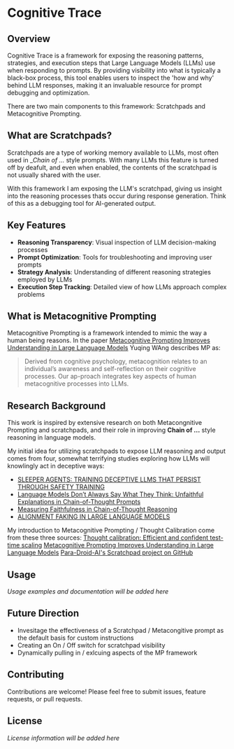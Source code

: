 # Cognitive Trace

## Overview

Cognitive Trace is a framework for exposing the reasoning patterns, strategies, and execution steps that Large Language Models (LLMs) use when responding to prompts. By providing visibility into what is typically a black-box process, this tool enables users to inspect the 'how and why' behind LLM responses, making it an invaluable resource for prompt debugging and optimization.

There are two main components to this framework:  Scratchpads and Metacognitive Prompting.

## What are Scratchpads?

Scratchpads are a type of working memory available to LLMs, most often used in __Chain of ..._ style prompts. With many LLMs this feature is turned off by deafult, and even when enabled, the contents of the scratchpad is not usually shared with the user.

With this framework I am exposing the LLM's scratchpad,  giving us insight into the reasoning processes thats occur during response generation. Think of this as a debugging tool for AI-generated output.

## Key Features

- **Reasoning Transparency**: Visual inspection of LLM decision-making processes
- **Prompt Optimization**: Tools for troubleshooting and improving user prompts
- **Strategy Analysis**: Understanding of different reasoning strategies employed by LLMs
- **Execution Step Tracking**: Detailed view of how LLMs approach complex problems

## What is Metacognitive Prompting

Metacognitive Prompting is a framework intended to mimic the way a human being reasons. In the paper [Metacognitive Prompting Improves Understanding in Large Language Models](https://arxiv.org/abs/2308.05342) Yuqing WAng describes MP as:
> Derived from cognitive psychology, metacognition relates to an individual’s awareness and self-reflection on their cognitive processes. Our ap-proach integrates key aspects of human metacognitive processes into LLMs.

## Research Background

This work is inspired by extensive research on both Metacongnitive Prompting and scratchpads, and their role in improving __Chain of ...__ style reasoning in language models. 

My initial idea for utilizing scratchpads to expose LLM reasoning and output comes from four, somewhat terrifying studies exploring how LLMs will knowlingly act in deceptive ways:

* [SLEEPER AGENTS: TRAINING DECEPTIVE LLMS THAT PERSIST THROUGH SAFETY TRAINING](https://arxiv.org/abs/2401.05566)
* [Language Models Don’t Always Say What They Think: Unfaithful Explanations in Chain-of-Thought Prompts](https://arxiv.org/abs/2305.04388)
* [Measuring Faithfulness in Chain-of-Thought Reasoning](https://arxiv.org/abs/2307.13702)
* [ALIGNMENT FAKING IN LARGE LANGUAGE MODELS](https://assets.anthropic.com/m/983c85a201a962f/original/Alignment-Faking-in-Large-Language-Models-full-paper.pdf)


My introduction to Metacognitive Prompting / Thought Calibration come from these three sources:
[Thought calibration: Efficient and confident test-time scaling](https://arxiv.org/abs/2308.05342)
[Metacognitive Prompting Improves Understanding in Large Language Models](https://arxiv.org/abs/2308.05342)
[Para-Droid-AI's Scratchpad project on GitHub](https://github.com/para-droid-ai/scratchpad/blob/main/README.md)


## Usage

*Usage examples and documentation will be added here*

## Future Direction

* Invesitage the effectiveness of a Scratchpad / Metacongitive prompt as the default basis for custom instructions
* Creating an On / Off switch for scratchpad visibility
* Dynamically pulling in / exlcuing aspects of the MP framework


## Contributing

Contributions are welcome! Please feel free to submit issues, feature requests, or pull requests.

## License

*License information will be added here*

